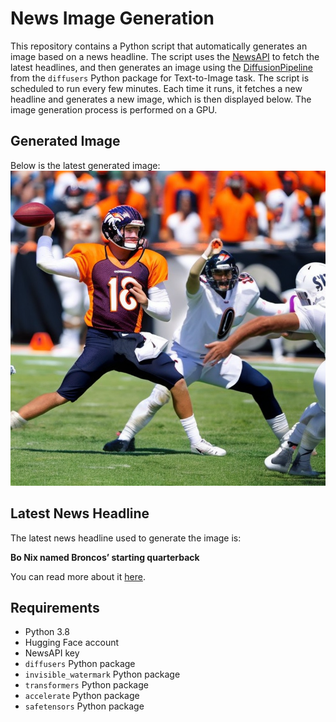 # News Image Generation
This repository contains a Python script that automatically generates an image based on a news headline. The script uses the [NewsAPI](https://newsapi.org/) to fetch the latest headlines, and then generates an image using the [DiffusionPipeline](https://github.com/huggingface/diffusers) from the `diffusers` Python package for Text-to-Image task.
The script is scheduled to run every few minutes. Each time it runs, it fetches a new headline and generates a new image, which is then displayed below. The image generation process is performed on a GPU.

## Generated Image
Below is the latest generated image:
![Generated Image](image.png)

## Latest News Headline
The latest news headline used to generate the image is:

**Bo Nix named Broncos’ starting quarterback**

You can read more about it [here](https://news.google.com/rss/articles/CBMiggFBVV95cUxQTEdETFBabnl0ZFBzQ05RRFpWYjgwLTJiNUtIaVhfMk4tNktuOWpYREk5QUZOLW5yZjZWQ21CZWpSb0w5djd2VVpsMHNoVWcyeUduNEtDOTVXdzBSSGVVOWhZYjZvWFE3N1RCQkpoUENUcnVZeHNWaHVhTjFXZGt4NG9B?oc=5).

## Requirements
- Python 3.8
- Hugging Face account
- NewsAPI key
- `diffusers` Python package
- `invisible_watermark` Python package
- `transformers` Python package
- `accelerate` Python package
- `safetensors` Python package
